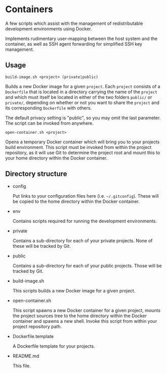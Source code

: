 # Containers

A few scripts which assist with the management of redistributable development
environments using Docker.

Implements rudimentary user-mapping between the host system and the container,
as well as SSH agent forwarding for simplified SSH key management.

## Usage

    build-image.sh <project> (private|public)

Builds a new Docker image for a given `project`. Each `project` consists of a
`Dockerfile` that is located in a directory carrying the name of the `project`
and which must itself be located in either of the two folders `public/` or
`private/`, depending on whether or not you want to share the `project` and its
corresponding `Dockerfile` with others.

The default privacy setting is "public", so you may omit the last parameter. The
script can be invoked from anywhere.

    open-container.sh <project>

Opens a temporary Docker container which will bring you to your projects build
environment. This script must be invoked from within the project repository,
as it will use Git to determine the project root and mount this to your home
directory within the Docker container.

## Directory structure

* config

  Put links to your configuration files here (i.e. `~/.gitconfig`). These will
be copied to the home directory within the Docker container.

* env

  Contains scripts required for running the development environments.

* private

  Contains a sub-directory for each of your private projects. None of these will
be tracked by Git.

* public

  Contains a sub-directory for each of your public projects. Those will be
tracked by Git.

* build-image.sh

  This scripts builds a new Docker image for a given project.

* open-container.sh

  This script spawns a new Docker container for a given project, mounts the
project sources tree to the home directory within the Docker container and
spawns a new shell. Invoke this script from within your project repository path.

* Dockerfile.template

  A Dockerfile template for your projects.

* README.md

  This file.

